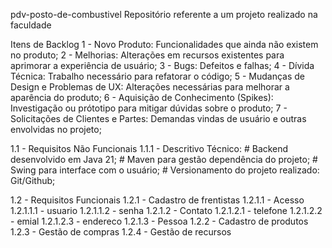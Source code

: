 pdv-posto-de-combustivel
Repositório referente a um projeto realizado na faculdade

Itens de Backlog
1 - Novo Produto: Funcionalidades que ainda não existem no produto; 2 - Melhorias: Alterações em recursos existentes para aprimorar a experiência de usuário; 3 - Bugs: Defeitos e falhas; 4 - Dívida Técnica: Trabalho necessário para refatorar o código; 5 - Mudanças de Design e Problemas de UX: Alterações necessárias para melhorar a aparência do produto; 6 - Aquisição de Conhecimento (Spikes): Investigação ou prótotipo para mitigar dúvidas sobre o produto; 7 - Solicitações de Clientes e Partes: Demandas vindas de usuário e outras envolvidas no projeto;

1.1 - Requisitos Não Funcionais 1.1.1 - Descritivo Técnico: # Backend desenvolvido em Java 21; # Maven para gestão dependência do projeto; # Swing para interface com o usuário; # Versionamento do projeto realizado: Git/Github;

1.2 - Requisitos Funcionais 1.2.1 - Cadastro de frentistas 1.2.1.1 - Acesso 1.2.1.1.1 - usuario 1.2.1.1.2 - senha 1.2.1.2 - Contato 1.2.1.2.1 - telefone 1.2.1.2.2 - emial 1.2.1.2.3 - endereco 1.2.1.3 - Pessoa 1.2.2 - Cadastro de produtos 1.2.3 - Gestão de compras 1.2.4 - Gestão de recursos
